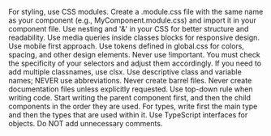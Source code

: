 For styling, use CSS modules. Create a .module.css file with the same name as your component (e.g., MyComponent.module.css) and import it in your component file.
Use nesting and '&' in your CSS for better structure and readability. Use media queries inside classes blocks for responsive design. Use mobile first approach.
Use tokens defined in global.css for colors, spacing, and other design elements.
Never use !important. You must check the specificity of your selectors and adjust them accordingly.
If you need to add multiple classnames, use clsx.
Use descriptive class and variable names; NEVER use abbreviations.
Never create barrel files.
Never create documentation files unless explicitly requested.
Use top-down rule when writing code. Start writing the parent component first, and then the child components in the order they are used. For types, write first the main type and then the types that are used within it.
Use TypeScript interfaces for objects.
Do NOT add unnecessary comments.
